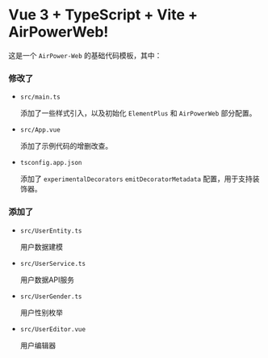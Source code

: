 # Vue 3 + TypeScript + Vite + AirPowerWeb!


这是一个 `AirPower-Web` 的基础代码模板，其中：

### 修改了 

- `src/main.ts`
  
  添加了一些样式引入，以及初始化 `ElementPlus` 和 `AirPowerWeb` 部分配置。

- `src/App.vue`

  添加了示例代码的增删改查。

- `tsconfig.app.json`

  添加了 `experimentalDecorators` `emitDecoratorMetadata` 配置，用于支持装饰器。

### 添加了

- `src/UserEntity.ts`

  用户数据建模
 
- `src/UserService.ts`

  用户数据API服务

- `src/UserGender.ts`

  用户性别枚举

- `src/UserEditor.vue`

  用户编辑器

